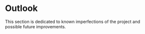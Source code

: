 # Outlook
This section is dedicated to known imperfections of the project and possible future improvements.